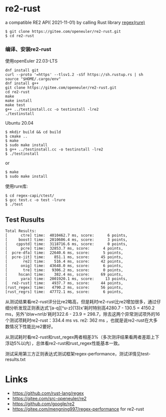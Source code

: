 # re2-rust

a compatible RE2 API(
2021-11-01)  by calling Rust library [regex(rure)](https://github.com/rust-lang/regex)


``` Shell
$ git clone https://gitee.com/openeuler/re2-rust.git
$ cd re2-rust
```

### 编译、安装re2-rust

使用openEuler 22.03-LTS

``` Shell
dnf install git
curl --proto '=https' --tlsv1.2 -sSf https://sh.rustup.rs | sh
source "$HOME/.cargo/env"
dnf install g++
git clone https://gitee.com/openeuler/re2-rust.git
cd re2-rust
make
make install
make test
g++ ../testinstall.cc -o testinstall -lre2
./testinstall
```

Ubuntu 20.04

``` Shell
$ mkdir build && cd build
$ cmake ..
$ make
$ sudo make install
$ g++ ../testinstall.cc -o testinstall -lre2
$ ./testinstall
```

or


``` Shell
$ make
$ sudo make install
```
使用rure库:

``` Shell
$ cd regex-capi/ctest/
$ gcc test.c -o test -lrure
$ ./test
```
## Test Rusults

```
Total Results:
[      ctre] time:  4010462.7 ms, score:      6 points,
[     boost] time:  2010606.4 ms, score:      3 points,
[    cppstd] time:  3118716.6 ms, score:      0 points,
[      pcre] time:  32853.7 ms, score:      4 points,
[  pcre-dfa] time:  22640.6 ms, score:      5 points,
[  pcre-jit] time:    851.1 ms, score:     45 points,
[       re2] time:    516.4 ms, score:     42 points,
[      onig] time:  43648.0 ms, score:      6 points,
[       tre] time:   9306.2 ms, score:      0 points,
[     hscan] time:    382.4 ms, score:     69 points,
[      yara] time:  2001920.1 ms, score:     13 points,
[  re2-rust] time:   4937.7 ms, score:     44 points,
[rust_regex] time:   4790.2 ms, score:     56 points,
[rust_regrs] time:  47772.1 ms, score:      6 points,
```
从测试结果看re2-rust评分比re2略高，但是耗时re2-rust比re2增加很多，通过仔细分析发现正则表达式'[a-q][^u-z]{13}x'耗时特别高4280.7 - 130.5 = 4150.2 ms，另外'\b\w+nn\b'耗时322.6 - 23.9 = 298.7，除去这两个异常测试项外的16个测试项耗时re2-rust：334.4 ms vs. re2: 362 ms ，也就是说re2-rust在大多数情况下性能比re2要好。

从测试耗时看re2-rust和rust_regex两者相差3%（多次测评结果看两者差距上下浮动5%以内），总体看re2-rust和rust_regex性能基本一致。

测试采用第三方正则表达式测试框架regex-performance，测试详情见test-results.txt

# Links

* https://github.com/rust-lang/regex
* https://gitee.com/src-openeuler/re2
* https://github.com/google/re2
* https://gitee.com/mengning997/regex-performance for re2-rust




